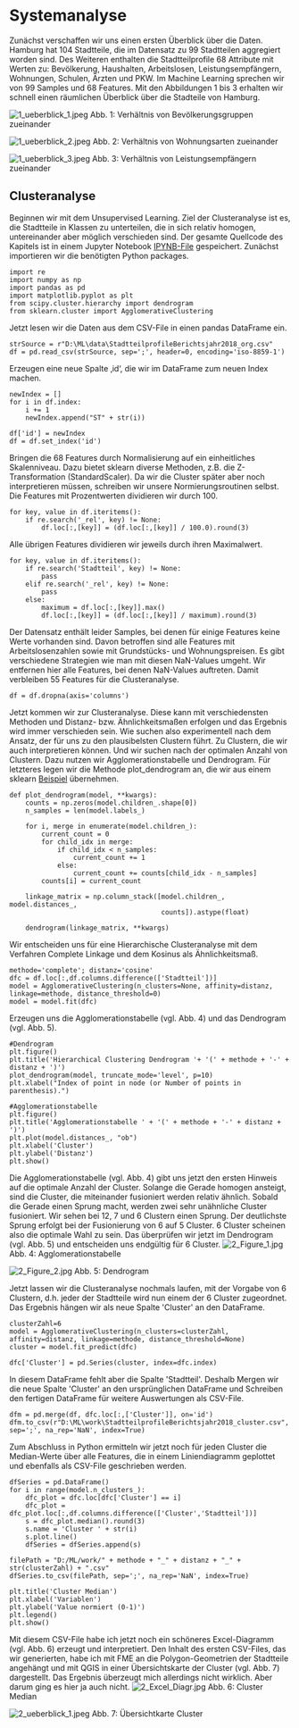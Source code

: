 #

Systemanalyse
=============
Zunächst verschaffen wir uns einen ersten Überblick über die Daten. Hamburg hat 104 Stadtteile, die im Datensatz zu 99 Stadtteilen aggregiert worden sind. Des Weiteren enthalten die Stadtteilprofile 68 Attribute mit Werten zu: Bevölkerung, Haushalten, Arbeitslosen, Leistungsempfängern, Wohnungen, Schulen, Ärzten und PKW. Im Machine Learning sprechen wir von 99 Samples und 68 Features. Mit den Abbildungen 1 bis 3 erhalten wir schnell einen räumlichen Überblick über die Stadteile von Hamburg.

![1_ueberblick_1.jpeg](img/1_ueberblick_1.jpeg)
Abb. 1: Verhältnis von Bevölkerungsgruppen zueinander

![1_ueberblick_2.jpeg](img/1_ueberblick_2.jpeg)
Abb. 2: Verhältnis von Wohnungsarten zueinander

![1_ueberblick_3.jpeg](img/1_ueberblick_3.jpeg)
Abb. 3: Verhältnis von Leistungsempfängern zueinander

## Clusteranalyse
Beginnen wir mit dem Unsupervised Learning. Ziel der Clusteranalyse ist es, die Stadtteile in Klassen zu unterteilen, die in sich relativ homogen, untereinander aber möglich verschieden sind.
Der gesamte Quellcode des Kapitels ist in einem Jupyter Notebook [IPYNB-File](src/pub_2_clustering.ipynb) gespeichert. Zunächst importieren wir die benötigten Python packages.
```
import re
import numpy as np
import pandas as pd
import matplotlib.pyplot as plt
from scipy.cluster.hierarchy import dendrogram
from sklearn.cluster import AgglomerativeClustering
```
Jetzt lesen wir die Daten aus dem CSV-File in einen pandas DataFrame ein.
```
strSource = r"D:\ML\data\StadtteilprofileBerichtsjahr2018_org.csv"
df = pd.read_csv(strSource, sep=';', header=0, encoding='iso-8859-1')
```
Erzeugen eine neue Spalte ‚id‘, die wir im DataFrame zum neuen Index machen.
```
newIndex = []
for i in df.index:
    i += 1
    newIndex.append("ST" + str(i))

df['id'] = newIndex
df = df.set_index('id')
```
Bringen die 68 Features durch Normalisierung auf ein einheitliches Skalenniveau. Dazu bietet sklearn diverse Methoden, z.B. die Z-Transformation (StandardScaler). Da wir die Cluster später aber noch interpretieren müssen, schreiben wir unsere Normierungsroutinen selbst. Die Features mit Prozentwerten dividieren wir durch 100.
```
for key, value in df.iteritems():
    if re.search('_rel', key) != None:
        df.loc[:,[key]] = (df.loc[:,[key]] / 100.0).round(3)
```
Alle übrigen Features dividieren wir jeweils durch ihren Maximalwert.
```
for key, value in df.iteritems():
    if re.search('Stadtteil', key) != None:
        pass
    elif re.search('_rel', key) != None:
        pass
    else:
        maximum = df.loc[:,[key]].max()
        df.loc[:,[key]] = (df.loc[:,[key]] / maximum).round(3)
```
Der Datensatz enthält leider Samples, bei denen für einige Features keine Werte vorhanden sind. Davon betroffen sind alle Features mit Arbeitslosenzahlen sowie mit Grundstücks- und Wohnungspreisen. Es gibt verschiedene Strategien wie man mit diesen NaN-Values umgeht. Wir entfernen hier alle Features, bei denen NaN-Values auftreten. Damit verbleiben 55 Features für die Clusteranalyse.
```
df = df.dropna(axis='columns')
```
Jetzt kommen wir zur Clusteranalyse. Diese kann mit verschiedensten Methoden und Distanz- bzw. Ähnlichkeitsmaßen erfolgen und das Ergebnis wird immer verschieden sein. Wie suchen also experimentell nach dem Ansatz, der für uns zu den plausibelsten Clustern führt. Zu Clustern, die wir auch interpretieren können. Und wir suchen nach der optimalen Anzahl von Clustern. Dazu nutzen wir Agglomerationstabelle und Dendrogram. Für letzteres legen wir die Methode plot_dendrogram an, die wir aus einem sklearn [Beispiel](https://scikit-learn.org/stable/auto_examples/cluster/plot_agglomerative_dendrogram.html#sphx-glr-auto-examples-cluster-plot-agglomerative-dendrogram-py) übernehmen.
```
def plot_dendrogram(model, **kwargs):
    counts = np.zeros(model.children_.shape[0])
    n_samples = len(model.labels_)

    for i, merge in enumerate(model.children_):
        current_count = 0
        for child_idx in merge:
            if child_idx < n_samples:
                current_count += 1
            else:
                current_count += counts[child_idx - n_samples]
        counts[i] = current_count
    
    linkage_matrix = np.column_stack([model.children_, model.distances_,
                                      counts]).astype(float)
    
    dendrogram(linkage_matrix, **kwargs)
```
Wir entscheiden uns für eine Hierarchische Clusteranalyse mit dem Verfahren Complete Linkage und dem Kosinus als Ähnlichkeitsmaß.
```
methode='complete'; distanz='cosine'
dfc = df.loc[:,df.columns.difference(['Stadtteil'])]
model = AgglomerativeClustering(n_clusters=None, affinity=distanz, linkage=methode, distance_threshold=0)
model = model.fit(dfc)
```
Erzeugen uns die Agglomerationstabelle (vgl. Abb. 4) und das Dendrogram (vgl. Abb. 5).
```
#Dendrogram
plt.figure()
plt.title('Hierarchical Clustering Dendrogram '+ '(' + methode + '-' + distanz + ')')
plot_dendrogram(model, truncate_mode='level', p=10)
plt.xlabel("Index of point in node (or Number of points in parenthesis).")
    
#Agglomerationstabelle
plt.figure()
plt.title('Agglomerationstabelle ' + '(' + methode + '-' + distanz + ')')
plt.plot(model.distances_, "ob")
plt.xlabel('Cluster')
plt.ylabel('Distanz')
plt.show()
```
Die Agglomerationstabelle (vgl. Abb. 4) gibt uns jetzt den ersten Hinweis auf die optimale Anzahl der Cluster. Solange die Gerade homogen ansteigt, sind die Cluster, die miteinander fusioniert werden relativ ähnlich. Sobald die Gerade einen Sprung macht, werden zwei sehr unähnliche Cluster fusioniert. Wir sehen bei 12, 7 und 6 Clustern einen Sprung. Der deutlichste Sprung erfolgt bei der Fusionierung von 6 auf 5 Cluster. 6 Cluster scheinen also die optimale Wahl zu sein. Das überprüfen wir jetzt im Dendrogram (vgl. Abb. 5) und entscheiden uns endgültig für 6 Cluster.
![2_Figure_1.jpg](img/2_Figure_1.jpg)
Abb. 4: Agglomerationstabelle

![2_Figure_2.jpg](img/2_Figure_2.jpg)
Abb. 5: Dendrogram

Jetzt lassen wir die Clusteranalyse nochmals laufen, mit der Vorgabe von 6 Clustern, d.h. jeder der Stadtteile wird nun einem der 6 Cluster zugeordnet. Das Ergebnis hängen wir als neue Spalte 'Cluster' an den DataFrame.
```
clusterZahl=6
model = AgglomerativeClustering(n_clusters=clusterZahl,  affinity=distanz, linkage=methode, distance_threshold=None)
cluster = model.fit_predict(dfc)

dfc['Cluster'] = pd.Series(cluster, index=dfc.index)
```
In diesem DataFrame fehlt aber die Spalte 'Stadtteil'. Deshalb Mergen wir die neue Spalte 'Cluster' an den ursprünglichen DataFrame und Schreiben den fertigen DataFrame für weitere Auswertungen als CSV-File.
```
dfm = pd.merge(df, dfc.loc[:,['Cluster']], on='id')
dfm.to_csv(r"D:\ML\work\StadtteilprofileBerichtsjahr2018_cluster.csv", sep=';', na_rep='NaN', index=True)
```
Zum Abschluss in Python ermitteln wir jetzt noch für jeden Cluster die Median-Werte über alle Features, die in einem Liniendiagramm geplottet und ebenfalls als CSV-File geschrieben werden.
```
dfSeries = pd.DataFrame()
for i in range(model.n_clusters_):
    dfc_plot = dfc.loc[dfc['Cluster'] == i]
    dfc_plot = dfc_plot.loc[:,df.columns.difference(['Cluster','Stadtteil'])]
    s = dfc_plot.median().round(3)
    s.name = 'Cluster ' + str(i)
    s.plot.line()
    dfSeries = dfSeries.append(s)

filePath = "D:/ML/work/" + methode + "_" + distanz + "_" + str(clusterZahl) + ".csv"
dfSeries.to_csv(filePath, sep=';', na_rep='NaN', index=True)
 
plt.title('Cluster Median')
plt.xlabel('Variablen')
plt.ylabel('Value normiert (0-1)')
plt.legend()
plt.show()
```
Mit diesem CSV-File habe ich jetzt noch ein schöneres Excel-Diagramm (vgl. Abb. 6) erzeugt und interpretiert. Den Inhalt des ersten CSV-Files, das wir generierten, habe ich mit FME an die Polygon-Geometrien der Stadtteile angehängt und mit QGIS in einer Übersichtskarte der Cluster (vgl. Abb. 7) dargestellt. Das Ergebnis überzeugt mich allerdings nicht wirklich. Aber darum ging es hier ja auch nicht.
![2_Excel_Diagr.jpg](img/2_Excel_Diagr.jpg)
Abb. 6: Cluster Median

![2_ueberblick_1.jpeg](img/2_ueberblick_1.jpeg)
Abb. 7: Übersichtkarte Cluster

